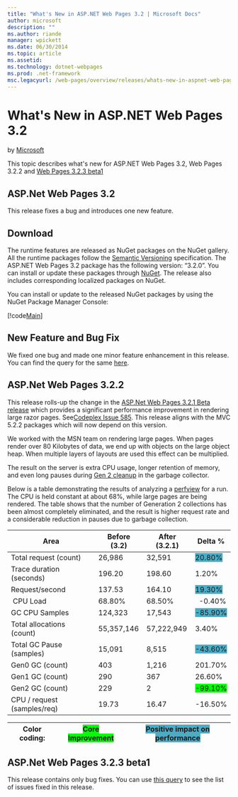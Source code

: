```yaml
---
title: "What's New in ASP.NET Web Pages 3.2 | Microsoft Docs"
author: microsoft
description: ""
ms.author: riande
manager: wpickett
ms.date: 06/30/2014
ms.topic: article
ms.assetid: 
ms.technology: dotnet-webpages
ms.prod: .net-framework
msc.legacyurl: /web-pages/overview/releases/whats-new-in-aspnet-web-pages-32
---
```

What's New in ASP.NET Web Pages 3.2
====================
by [Microsoft](https://github.com/microsoft)

This topic describes what's new for ASP.NET Web Pages 3.2, Web Pages 3.2.2 and [Web Pages 3.2.3 beta1](https://blogs.msdn.com/b/webdev/archive/2014/12/17/asp-net-mvc-5-2-3-web-pages-5-2-3-and-web-api-5-2-3-beta-releases.aspx)

## ASP.Net Web Pages 3.2

This release fixes a bug and introduces one new feature.

## Download

The runtime features are released as NuGet packages on the NuGet gallery. All the runtime packages follow the [Semantic Versioning](http://semver.org/) specification. The ASP.NET Web Pages 3.2 package has the following version: &ldquo;3.2.0&rdquo;. You can install or update these packages through [NuGet](http://www.nuget.org/packages/Microsoft.AspNet.WebPages/). The release also includes corresponding localized packages on NuGet.

You can install or update to the released NuGet packages by using the NuGet Package Manager Console:

[!code[Main](whats-new-in-aspnet-web-pages-32/samples/sample1.xml)]

## New Feature and Bug Fix

We fixed one bug and made one minor feature enhancement in this release. You can find the query for the same [here](https://aspnetwebstack.codeplex.com/workitem/list/advanced?keyword=&amp;status=Closed&amp;type=All&amp;priority=All&amp;release=v5.2%20RC|v5.2%20RTM&amp;assignedTo=All&amp;component=Web%20Pages%2FRazor&amp;sortField=Id&amp;sortDirection=Descending&amp;page=0&amp;reasonClosed=Fixed).

## ASP.Net Web Pages 3.2.2

This release rolls-up the change in the [ASP.Net Web Pages 3.2.1 Beta release](https://blogs.msdn.com/b/webdev/archive/2014/07/28/announcing-the-beta-release-of-web-pages-3-2-1.aspx) which provides a significant performance improvement in rendering large razor pages. See[Codeplex Issue 585](https://aspnetwebstack.codeplex.com/workitem/585). This release aligns with the MVC 5.2.2 packages which will now depend on this version.

We worked with the MSN team on rendering large pages. When pages render over 80 Kilobytes of data, we end up with objects on the large object heap. When multiple layers of layouts are used this effect can be multiplied.

The result on the server is extra CPU usage, longer retention of memory, and even long pauses during [Gen 2 cleanup](https://msdn.microsoft.com/en-us/library/ms973837.aspx) in the garbage collector.

Below is a table demonstrating the results of analyzing a [perfview](https://channel9.msdn.com/Series/PerfView-Tutorial) for a run. The CPU is held constant at about 68%, while large pages are being rendered. The table shows that the number of Generation 2 collections has been almost completely eliminated, and the result is higher request rate and a considerable reduction in pauses due to garbage collection.

| **Area** | **Before (3.2)** | **After (3.2.1)** | **Delta %** |
| --- | --- | --- | --- |
| Total request (count) | 26,986 | 32,591 | <font style="background-color: #4bacc6">20.80%</font> |
| Trace duration (seconds) | 196.20 | 198.60 | 1.20% |
| Request/second | 137.53 | 164.10 | <font style="background-color: #4bacc6">19.30%</font> |
| &#160;CPU Load | 68.80% | 68.50% | &#160; -0.40% |
| GC CPU Samples | 124,323 | 17,543 | <font style="background-color: #4bacc6">-85.90%</font> |
| Total allocations (count) | 55,357,146 | 57,222,949 | 3.40% |
| Total GC Pause (samples) | 15,091 | 8,515 | <font style="background-color: #4bacc6">-43.60%</font> |
| Gen0 GC (count) | 403 | 1,216 | 201.70% |
| Gen1 GC (count) | 290 | 367 | 26.60% |
| Gen2 GC (count) | 229 | 2 | <font style="background-color: #00ff00">-99.10%</font> |
| CPU / request (samples/req) | 19.73 | 16.47 | -16.50% |

| Color coding: | <font style="background-color: #00ff00">Core Improvement</font> | <font style="background-color: #4bacc6">Positive impact on performance</font> |
| --- | --- | --- |

## ASP.Net Web Pages 3.2.3 beta1

This release contains only bug fixes. You can use [this query](https://aspnetwebstack.codeplex.com/workitem/list/advanced?keyword=&amp;status=Closed&amp;type=All&amp;priority=All&amp;release=v5.2.3%20Beta&amp;assignedTo=All&amp;component=Web%20Pages%2FRazor&amp;sortField=LastUpdatedDate&amp;sortDirection=Descending&amp;page=0&amp;reasonClosed=Fixed) to see the list of issues fixed in this release.